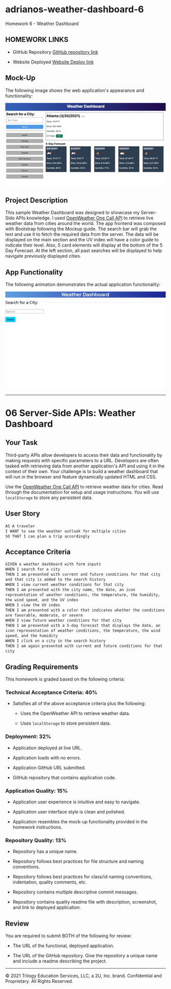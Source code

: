# adrianos-weather-dashboard-6

Homework 6 - Weather Dashboard


## HOMEWORK LINKS

* GitHub Repository [GitHub repository link](https://github.com/AdrianoArmen/adrianos-day-planner-5) 

* Website Deployed [Website Deploy link](https://adrianoarmen.github.io/adrianos-day-planner-5/) 


## Mock-Up

The following image shows the web application's appearance and functionality:

![The weather app includes a search option, a list of cities, and a five-day forecast and current weather conditions for Atlanta.](./assets/img/06-server-side-apis-homework-demo.png)


## Project Description
This sample Weather Dashboard was designed to showcase my Server-Side APIs knowledge. I used [OpenWeather One Call API](https://openweathermap.org/api/one-call-api) to retrieve live weather data from cities around the world. The app frontend was composed with Bootstrap following the Mockup guide. The search bar will grab the text and use it to fetch the required data from the server. The data will be displayed on the main section and the UV index will have a color guide to indicate their level. Also, 5 card elements will display at the bottom of the 5 Day Forecast. At the left section, all past searches will be displayed to help navigate previously displayed cities.




## App Functionality

The following animation demonstrates the actual application functionality:

![A user searches for different citied on the weather dashboard and retrieves all the climate information and th 5 day forecast accordingly to the criteria](./assets/img/appfunctionality.gif)



-------------------------------

# 06 Server-Side APIs: Weather Dashboard

## Your Task

Third-party APIs allow developers to access their data and functionality by making requests with specific parameters to a URL. Developers are often tasked with retrieving data from another application's API and using it in the context of their own. Your challenge is to build a weather dashboard that will run in the browser and feature dynamically updated HTML and CSS.

Use the [OpenWeather One Call API](https://openweathermap.org/api/one-call-api) to retrieve weather data for cities. Read through the documentation for setup and usage instructions. You will use `localStorage` to store any persistent data.

## User Story

```
AS A traveler
I WANT to see the weather outlook for multiple cities
SO THAT I can plan a trip accordingly
```

## Acceptance Criteria

```
GIVEN a weather dashboard with form inputs
WHEN I search for a city
THEN I am presented with current and future conditions for that city and that city is added to the search history
WHEN I view current weather conditions for that city
THEN I am presented with the city name, the date, an icon representation of weather conditions, the temperature, the humidity, the wind speed, and the UV index
WHEN I view the UV index
THEN I am presented with a color that indicates whether the conditions are favorable, moderate, or severe
WHEN I view future weather conditions for that city
THEN I am presented with a 5-day forecast that displays the date, an icon representation of weather conditions, the temperature, the wind speed, and the humidity
WHEN I click on a city in the search history
THEN I am again presented with current and future conditions for that city
```



## Grading Requirements

This homework is graded based on the following criteria: 

### Technical Acceptance Criteria: 40%

* Satisfies all of the above acceptance criteria plus the following:

    * Uses the OpenWeather API to retrieve weather data.

    * Uses `localStorage` to store persistent data.

### Deployment: 32%

* Application deployed at live URL.

* Application loads with no errors.

* Application GitHub URL submitted.

* GitHub repository that contains application code.

### Application Quality: 15%

* Application user experience is intuitive and easy to navigate.

* Application user interface style is clean and polished.

* Application resembles the mock-up functionality provided in the homework instructions.

### Repository Quality: 13%

* Repository has a unique name.

* Repository follows best practices for file structure and naming conventions.

* Repository follows best practices for class/id naming conventions, indentation, quality comments, etc.

* Repository contains multiple descriptive commit messages.

* Repository contains quality readme file with description, screenshot, and link to deployed application.

## Review

You are required to submit BOTH of the following for review:

* The URL of the functional, deployed application.

* The URL of the GitHub repository. Give the repository a unique name and include a readme describing the project.

- - -
© 2021 Trilogy Education Services, LLC, a 2U, Inc. brand. Confidential and Proprietary. All Rights Reserved.
